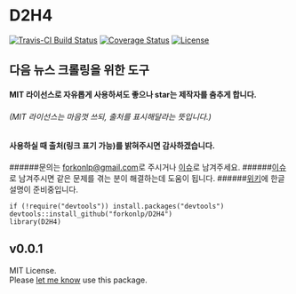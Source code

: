# D2H4
[![Travis-CI Build Status](https://travis-ci.org/forkonlp/D2H4.png?branch=master)](https://travis-ci.org/forkonlp/D2H4)
[![Coverage Status](https://coveralls.io/repos/github/forkonlp/D2H4/badge.svg?branch=master)](https://coveralls.io/github/forkonlp/D2H4?branch=master)
[![License](https://img.shields.io/github/license/mashape/apistatus.svg)](https://opensource.org/licenses/mit-license.php)


## 다음 뉴스 크롤링을 위한 도구
#### MIT 라이선스로 자유롭게 사용하셔도 좋으나 star는 제작자를 춤추게 합니다.
###### (MIT 라이선스는 마음껏 쓰되, 출처를 표시해달라는 뜻입니다.)
#### 사용하실 때 출처(링크 표기 가능)를 밝혀주시면 감사하겠습니다.
######문의는 [forkonlp@gmail.com](mailto:mrchypark@gmail.com)로 주시거나 [이슈](https://github.com/forkonlp/D2H4/issues/new)로 남겨주세요.
######[이슈](https://github.com/forkonlp/D2H4/issues)로 남겨주시면 같은 문제를 겪는 분이 해결하는데 도움이 됩니다.
######[위키](https://github.com/forkonlp/N2H4/wiki/)에 한글 설명이 준비중입니다.

```
if (!require("devtools")) install.packages("devtools")
devtools::install_github("forkonlp/D2H4")
library(D2H4)
```

## v0.0.1

MIT License.<br>
Please [let me know](mailto:forkonlp@gmail.com) use this package.
